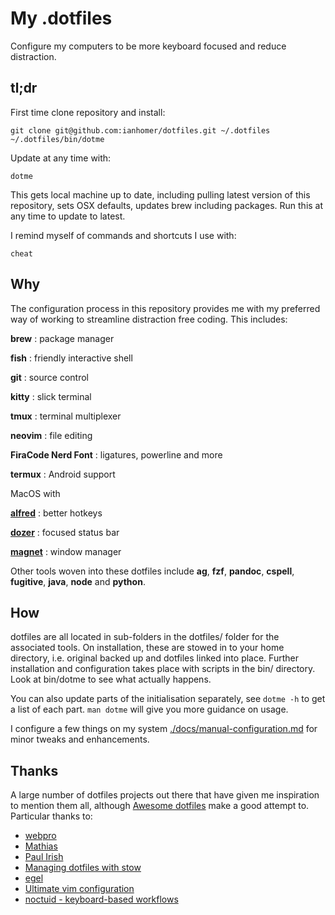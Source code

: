 # My .dotfiles

Configure my computers to be more keyboard focused and reduce distraction.

## tl;dr

First time clone repository and install:

    git clone git@github.com:ianhomer/dotfiles.git ~/.dotfiles
    ~/.dotfiles/bin/dotme

Update at any time with:

    dotme

This gets local machine up to date, including pulling latest version of this
repository, sets OSX defaults, updates brew including packages. Run this at any
time to update to latest.

I remind myself of commands and shortcuts I use with:

    cheat

## Why

The configuration process in this repository provides me with my preferred way
of working to streamline distraction free coding. This includes:

**brew**
: package manager

**fish**
: friendly interactive shell

**git**
: source control

**kitty**
: slick terminal

**tmux**
: terminal multiplexer

**neovim**
: file editing

**FiraCode Nerd Font**
: ligatures, powerline and more

**termux**
: Android support

MacOS with

**[alfred](https://www.alfredapp.com/)**
: better hotkeys

**[dozer](https://github.com/Mortennn/Dozer)**
: focused status bar

**[magnet](https://magnet.crowdcafe.com/)**
: window manager

Other tools woven into these dotfiles include **ag**, **fzf**, **pandoc**,
**cspell**, **fugitive**, **java**, **node** and **python**.

## How

dotfiles are all located in sub-folders in the dotfiles/ folder for the
associated tools. On installation, these are stowed in to your home directory,
i.e. original backed up and dotfiles linked into place. Further installation and
configuration takes place with scripts in the bin/ directory.  Look at bin/dotme
to see what actually happens.

You can also update parts of the initialisation separately, see `dotme -h` to
get a list of each part. `man dotme` will give you more guidance on usage.

I configure a few things on my system [./docs/manual-configuration.md](manually)
for minor tweaks and enhancements.

## Thanks

A large number of dotfiles projects out there that have given me inspiration to
mention them all, although [Awesome
dotfiles](https://github.com/webpro/awesome-dotfiles) make a good attempt to.
Particular thanks to:

- [webpro](https://github.com/webpro/dotfiles)
- [Mathias](https://github.com/mathiasbynens/dotfiles)
- [Paul Irish](https://github.com/paulirish/dotfiles)
- [Managing dotfiles with
  stow](https://alexpearce.me/2016/02/managing-dotfiles-with-stow/)
- [egel](https://github.com/egel/dotfiles)
- [Ultimate vim configuration](https://github.com/amix/vimrc)
- [noctuid - keyboard-based workflows](https://github.com/noctuid/dotfiles)
